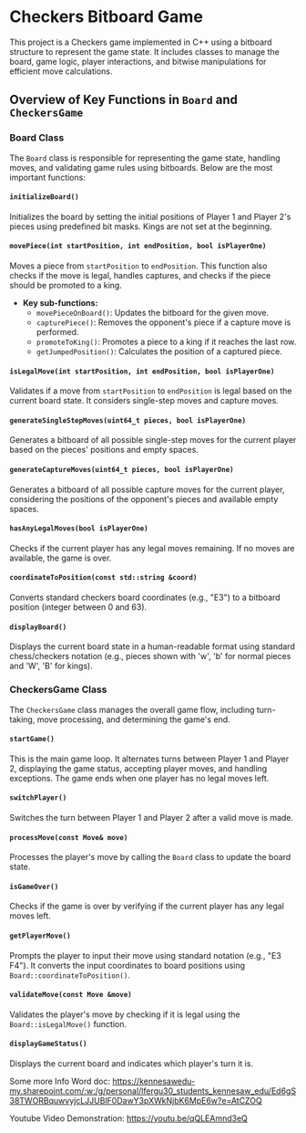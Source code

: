 # Checkers Bitboard Game

This project is a Checkers game implemented in C++ using a bitboard structure to represent the game state. It includes classes to manage the board, game logic, player interactions, and bitwise manipulations for efficient move calculations.

## Overview of Key Functions in `Board` and `CheckersGame`

### Board Class

The `Board` class is responsible for representing the game state, handling moves, and validating game rules using bitboards. Below are the most important functions:

#### `initializeBoard()`
Initializes the board by setting the initial positions of Player 1 and Player 2's pieces using predefined bit masks. Kings are not set at the beginning.

#### `movePiece(int startPosition, int endPosition, bool isPlayerOne)`
Moves a piece from `startPosition` to `endPosition`. This function also checks if the move is legal, handles captures, and checks if the piece should be promoted to a king.

- **Key sub-functions:**
  - `movePieceOnBoard()`: Updates the bitboard for the given move.
  - `capturePiece()`: Removes the opponent's piece if a capture move is performed.
  - `promoteToKing()`: Promotes a piece to a king if it reaches the last row.
  - `getJumpedPosition()`: Calculates the position of a captured piece.

#### `isLegalMove(int startPosition, int endPosition, bool isPlayerOne)`
Validates if a move from `startPosition` to `endPosition` is legal based on the current board state. It considers single-step moves and capture moves.

#### `generateSingleStepMoves(uint64_t pieces, bool isPlayerOne)`
Generates a bitboard of all possible single-step moves for the current player based on the pieces' positions and empty spaces.

#### `generateCaptureMoves(uint64_t pieces, bool isPlayerOne)`
Generates a bitboard of all possible capture moves for the current player, considering the positions of the opponent's pieces and available empty spaces.

#### `hasAnyLegalMoves(bool isPlayerOne)`
Checks if the current player has any legal moves remaining. If no moves are available, the game is over.

#### `coordinateToPosition(const std::string &coord)`
Converts standard checkers board coordinates (e.g., "E3") to a bitboard position (integer between 0 and 63).

#### `displayBoard()`
Displays the current board state in a human-readable format using standard chess/checkers notation (e.g., pieces shown with 'w', 'b' for normal pieces and 'W', 'B' for kings).

### CheckersGame Class

The `CheckersGame` class manages the overall game flow, including turn-taking, move processing, and determining the game's end.

#### `startGame()`
This is the main game loop. It alternates turns between Player 1 and Player 2, displaying the game status, accepting player moves, and handling exceptions. The game ends when one player has no legal moves left.

#### `switchPlayer()`
Switches the turn between Player 1 and Player 2 after a valid move is made.

#### `processMove(const Move& move)`
Processes the player's move by calling the `Board` class to update the board state.

#### `isGameOver()`
Checks if the game is over by verifying if the current player has any legal moves left.

#### `getPlayerMove()`
Prompts the player to input their move using standard notation (e.g., "E3 F4"). It converts the input coordinates to board positions using `Board::coordinateToPosition()`.

#### `validateMove(const Move &move)`
Validates the player's move by checking if it is legal using the `Board::isLegalMove()` function.

#### `displayGameStatus()`
Displays the current board and indicates which player's turn it is.

Some more Info Word doc: https://kennesawedu-my.sharepoint.com/:w:/g/personal/lfergu30_students_kennesaw_edu/Ed6gS38TWORBquwvyjcLJJUBlF0DawY3pXWkNjbK6MpE6w?e=AtCZOQ

Youtube Video Demonstration: https://youtu.be/qQLEAmnd3eQ



